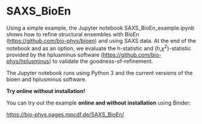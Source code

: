 # SAXS_BioEn

Using a simple example, the Jupyter notebook SAXS\_BioEn\_example.ipynb shows how
to refine structural ensembles with BioEn (https://github.com/bio-phys/bioen)
and using SAXS data. At the end of the notebook and as an option, we evaluate
the h-statistic and (h,$\chi^2$)-statistic provided by the hplusminus software (https://github.com/bio-phys/hplusminus) to validate
the goodness-of-refinement. 

The Jupyter notebook runs using Python 3 and the current versions of the bioen and hplusminus software. 

**Try online without installation!**

You can try out the example **online and without installation** using Binder:

https://bio-phys.pages.mpcdf.de/SAXS_BioEn/
